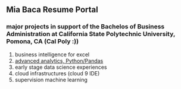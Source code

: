 ## Mia Baca Resume Portal 
### major projects in support of the Bachelos of Business Administration at California State Polytechnic University, Pomona, CA (Cal Poly :)) 
1. business intelligence for excel 
2. [advanced analytics, Python/Pandas](https://github.com/miabaca/miabaca/blob/main/Copy_of_Project_5_6%2C_warmup_3100_ulta_quartiles.ipynb#:~:text=t-,Copy_of_Project_5_6,-%2C_warmup_3100_ulta_quartiles.ipynb)
4. early stage data science experiences 
5. cloud infrastructures (cloud 9 IDE) 
6. supervision machine learning 
